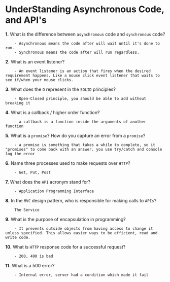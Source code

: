 # UnderStanding Asynchronous Code, and API's

**1.** What is the difference between `asynchronous` code and `synchronous` code?
<!-- enter you answer in the space below -->
```
    - Asynchronous means the code after will wait until it's done to run.
    - Synchronous means the code after will run regardless.
```
**2.** What is an event listener?
<!-- enter you answer in the space below -->
```
    - An event listener is an action that fires when the desired requirement happens. Like a mouse click event listener that waits to see if/when your mouse clicks.
```
**3.** What does the `O` represent in the `SOLID` principles?
<!-- enter you answer in the space below -->
```
    - Open-Closed principle, you should be able to add without breaking it
```
**4.** What is a callback / higher order function?
<!-- enter you answer in the space below -->
```
    - a callback is a function inside the arguments of another function
```
**5.** What is a `promise`? How do you capture an error from a `promise`?
<!-- enter you answer in the space below -->
```
    - a promise is something that takes a while to complete, so it "promises" to come back with an answer. you use try/catch and console log the error
```
**6.** Name three processes used to make requests over `HTTP`?
<!-- enter you answer in the space below -->
```
    - Get, Put, Post
```
**7.** What does the `API` acronym stand for?
<!-- enter you answer in the space below -->
```
    - Application Programming Interface
```
**8.** In the `MVC` design pattern, who is responsible for making calls to `APIs`?
<!-- enter you answer in the space below -->
```
    The Service
```
**9.** What is the purpose of encapsulation in programming?
<!-- enter you answer in the space below -->
```
    - It prevents outside objects from having access to change it unless specified. This allows easier ways to be efficient, read and write code.
```
**10.** What is `HTTP` response code for a successful request?
<!-- enter you answer in the space below -->
```
    - 200, 400 is bad
```
**11.** What is a 500 error?
<!-- enter you answer in the space below -->
```
    - Internal error, server had a condition which made it fail
```